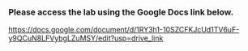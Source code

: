 ### Please access the lab using the Google Docs link below.
https://docs.google.com/document/d/1RY3h1-10SZCFKJcUd1TV6uF-y9QCuN8LFVybgLZuMSY/edit?usp=drive_link
